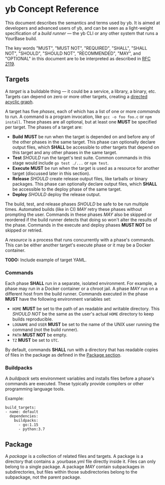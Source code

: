 # yb Concept Reference

This document describes the semantics and terms used by yb. It is aimed at
developers and advanced users of yb, and can be seen as a light-weight
specification of a _build runner_ &mdash; the yb CLI or any other system that
runs a YourBase build.

The key words "MUST", "MUST NOT", "REQUIRED", "SHALL", "SHALL NOT", "SHOULD",
"SHOULD NOT", "RECOMMENDED", "MAY", and "OPTIONAL" in this document are to be
interpreted as described in [RFC 2119][].

[RFC 2119]: https://tools.ietf.org/html/rfc2119

## Targets

A _target_ is a buildable thing &mdash; it could be a service, a library,
a binary, etc. Targets can depend on zero or more other targets, creating a
[directed acyclic graph][].

A target has five _phases_, each of which has a list of one or more _commands_
to run. A command is a program invocation, like `gcc -o foo foo.c` or
`npm install`. These phases are all optional, but at least one **MUST** be
specified per target. The phases of a target are:

-  **Build** **MUST** be run when the target is depended on and before any of
   the other phases in the same target. This phase can optionally declare output
   files, which **SHALL** be accessible to other targets that depend on this
   target and any other phases in the same target.
-  **Test** _SHOULD_ run the target's test suite. Common commands in this stage
   would include `go test ./...` or `npm test`.
-  **Execute** **MUST** be run when the target is used as a resource for
   another target (discussed later in this section).
-  **Release** _SHOULD_ create release output files, like tarballs or binary
   packages. This phase can optionally declare output files, which **SHALL** be
   accessible to the deploy phase of the same target.
-  **Deploy** _SHOULD_ deploy the release output.

The build, test, and release phases _SHOULD_ be safe to be run multiple
times. Automated builds (like in CI) _MAY_ retry these phases without prompting
the user. Commands in these phases _MAY_ also be skipped or reordered if the
build runner detects that doing so won't alter the results of the phase.
Commands in the execute and deploy phases **MUST NOT** be skipped or retried.

A _resource_ is a process that runs concurrently with a phase's commands.
This can be either another target's execute phase or it may be a Docker
container.

**TODO:** Include example of target YAML.

[directed acyclic graph]: https://en.wikipedia.org/wiki/Directed_acyclic_graph

### Commands

Each phase **SHALL** run in a separate, isolated environment. For example,
a phase may run in a Docker container or a chroot jail. A phase _MAY_ run on
a different host from the build runner. Commands executed in the phase **MUST**
have the following environment variables set:

-  `HOME` **MUST** be set to the path of an readable and writable directory.
   This _SHOULD NOT_ be the same as the user's actual `HOME` directory to
   keep builds reproducible.
-  `LOGNAME` and `USER` **MUST** be set to the name of the UNIX user running the
   command (not the build runner).
-  `PATH` **MUST NOT** be empty.
-  `TZ` **MUST** be set to `UTC`.

By default, commands **SHALL** run with a directory that has readable copies of
files in the package as defined in the [Package section](#Package).

### Buildpacks

A _buildpack_ sets environment variables and installs files before a phase's
commands are executed. These typically provide compilers or other
programming language tools.

Example:

```
build_targets:
- name: default
  dependencies:
    buildpacks:
      - go:1.15
      - python:3.7
```

## Package

A _package_ is a collection of related files and targets. A package is a
directory that contains a .yourbase.yml file directly inside it. Files can only
belong to a single package. A package _MAY_ contain subpackages in subdirectories,
but files within those subdirectories belong to the subpackage, not the parent
package.
